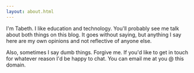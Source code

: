 ```yaml
---
layout: about.html
---
```


I'm Tabeth. I like education and technology. You'll probably see me talk about
both things on this blog. It goes without saying, but anything I say here are my own
opinions and not reflective of anyone else. 

Also, sometimes I say dumb things. Forgive me. If you'd like to get in touch for
whatever reason I'd be happy to chat. You can email me at you @ this domain.
